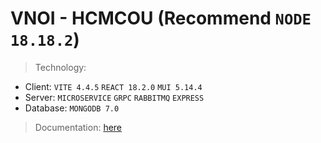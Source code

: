 # VNOI - HCMCOU (Recommend `NODE 18.18.2`)

> Technology:
- Client:   `VITE 4.4.5` `REACT 18.2.0` `MUI 5.14.4`
- Server:   `MICROSERVICE` `GRPC` `RABBITMQ` `EXPRESS`
- Database: `MONGODB 7.0`

> Documentation: [here](https://vnoi-doc.dorara.id.vn/)
